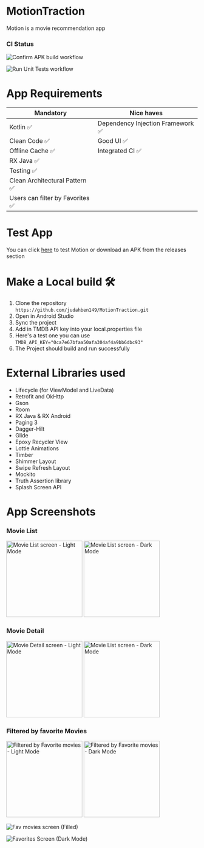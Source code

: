 # MotionTraction
Motion is a movie recommendation app
### CI Status
![Confirm APK build workflow](https://github.com/judahben149/MotionTraction/actions/workflows/build_apk_workflow.yml/badge.svg)

![Run Unit Tests workflow](https://github.com/judahben149/MotionTraction/actions/workflows/run_tests.yml/badge.svg)

# App Requirements
| Mandatory | Nice haves |
| --------- | ---------- |
| Kotlin  ✅ | Dependency Injection Framework  ✅ |
| Clean Code ✅ | Good UI ✅ |
| Offline Cache ✅ | Integrated CI ✅ |
| RX Java ✅ | |
| Testing ✅ | |
| Clean Architectural Pattern ✅ | |
| Users can filter by Favorites ✅ | |

# Test App
You can click [here](https://appetize.io/embed/a6dpgv3qxdwjhrbjheu4cgs3fe?device=pixel7pro&osVersion=13.0&scale=75) to test Motion or download an APK from the releases section

# Make a Local build 🛠️
1. Clone the repository ```https://github.com/judahben149/MotionTraction.git```
2. Open in Android Studio
3. Sync the project
4. Add in TMDB API key into your local.properties file
5. Here's a test one you can use ```TMDB_API_KEY="0ca7e67bfaa50afa304af4a9bb6dbc93"```
6. The Project should build and run successfully

# External Libraries used
* Lifecycle (for ViewModel and LiveData)
* Retrofit and OkHttp
* Gson
* Room
* RX Java & RX Android
* Paging 3
* Dagger-Hilt
* Glide
* Epoxy Recycler View
* Lottie Animations
* Timber
* Shimmer Layout
* Swipe Refresh Layout
* Mockito
* Truth Assertion library
* Splash Screen API

# App Screenshots

### Movie List
<img src="https://github.com/judahben149/MotionTraction/assets/71103838/27ce7de4-ea64-4654-b333-bb1df0ed01b2" width="200" alt="Movie List screen - Light Mode">
<img src="https://github.com/judahben149/MotionTraction/assets/71103838/0eaa87e6-c762-451e-9b08-66f9c043749e" width="200" alt="Movie List screen - Dark Mode">

### Movie Detail
<img src="https://github.com/judahben149/MotionTraction/assets/71103838/093537ed-8933-4ff9-8146-cfb54c97a71a" width="200" alt="Movie Detail screen - Light Mode">
<img src="https://github.com/judahben149/MotionTraction/assets/71103838/24b0194f-087a-4abe-a2ff-c8dfb9f8a60d" width="200" alt="Movie List screen - Dark Mode">

### Filtered by favorite Movies
<img src="https://github.com/judahben149/MotionTraction/assets/71103838/09e2899a-ad11-4abd-be54-f4f9ef390cb5" width="200" alt="Filtered by Favorite movies - Light Mode">
<img src="https://github.com/judahben149/MotionTraction/assets/71103838/703c8d4e-fe7e-44c0-b4c5-9da1cac6346e" width="200" alt="Filtered by Favorite movies - Dark Mode">




![Fav movies screen (Filled)]()



![Favorites Screen (Dark Mode)]()













